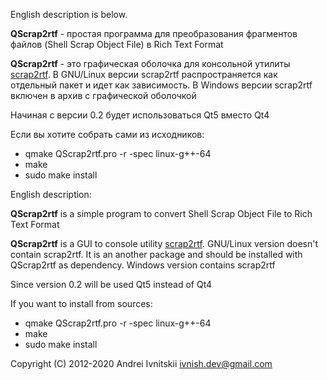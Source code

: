 English description is below.

**QScrap2rtf** - простая программа для преобразования фрагментов файлов 
(Shell Scrap Object File) в Rich Text Format

**QScrap2rtf** - это графическая оболочка для консольной утилиты [scrap2rtf](https://github.com/ivnish/scrap2rtf).
В GNU/Linux версии scrap2rtf распространяется как отдельный пакет и идет как 
зависимость. В Windows версии scrap2rtf включен в архив с графической оболочкой

Начиная с версии 0.2 будет использоваться Qt5 вместо Qt4

Если вы хотите собрать сами из исходников:

* qmake QScrap2rtf.pro -r -spec linux-g++-64
* make
* sudo make install

English description:

**QScrap2rtf** is a simple program to convert Shell Scrap Object File to Rich 
Text Format

**QScrap2rtf** is a GUI to console utility [scrap2rtf](https://github.com/ivnish/scrap2rtf).
GNU/Linux version doesn't contain scrap2rtf. It is an another package and should
be installed with QScrap2rtf as dependency. Windows version contains scrap2rtf

Since version 0.2 will be used Qt5 instead of Qt4

If you want to install from sources:

* qmake QScrap2rtf.pro -r -spec linux-g++-64
* make
* sudo make install

Copyright (C) 2012-2020 Andrei Ivnitskii <ivnish.dev@gmail.com>
